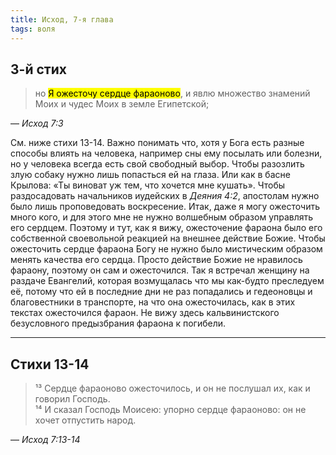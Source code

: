 ```yaml
---
title: Исход, 7-я глава
tags: воля
---
```


## 3-й стих

> но <mark>Я ожесточу сердце фараоново</mark>, и явлю множество знамений Моих и чудес Моих в земле Египетской;

— <cite>Исход&nbsp;7:3</cite>

См. ниже стихи 13-14. Важно понимать что, хотя у Бога есть разные способы влиять на человека, например сны ему посылать или болезни,
но у человека всегда есть свой свободный выбор. Чтобы разозлить злую собаку нужно лишь попасться ей на глаза. Или как в басне Крылова:
«Ты виноват уж тем, что хочется мне кушать». Чтобы раздосадовать начальников иудейских в <cite>Деяния&nbsp;4:2</cite>, апостолам
нужно было лишь проповедовать воскресение. Итак, даже я могу ожесточить много кого, и для этого мне не нужно волшебным образом управлять его
сердцем. Поэтому и тут, как я вижу, ожесточение фараона было его собственной своевольной реакцией на внешнее действие Божие. Чтобы ожесточить
сердце фараона Богу не нужно было мистическим образом менять качества его сердца. Просто действие Божие не нравилось фараону, поэтому
он сам и ожесточился. Так я встречал женщину на раздаче Евангелий, которая возмущалась что мы как-будто преследуем её, потому что ей
в последние дни не раз попадались и гедеоновцы и благовестники в транспорте, на что она ожесточилась, как в этих текстах ожесточился
фараон. Не вижу здесь кальвинистского безусловного предызбрания фараона к погибели.

***

## Стихи 13-14

> ¹³ Сердце фараоново ожесточилось, и он не послушал их, как и говорил Господь.  
> ¹⁴ И сказал Господь Моисею: упорно сердце фараоново: он не хочет отпустить народ.

— <cite>Исход&nbsp;7:13-14</cite>
